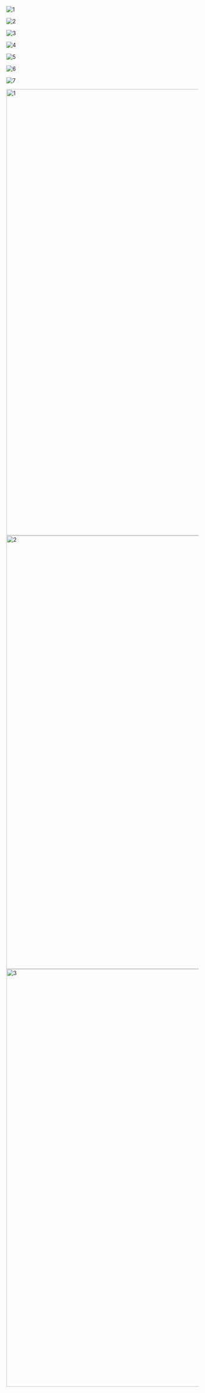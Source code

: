 ![1](https://user-images.githubusercontent.com/65014444/205466741-53b9cca7-c037-410e-915b-8f3c16d6e263.png)

![2](https://user-images.githubusercontent.com/65014444/205466753-26614392-246a-425b-80f4-3aa383782aca.png)

![3](https://user-images.githubusercontent.com/65014444/205466761-fee6acf8-6ac0-45e9-a52b-577bc58bc0f9.png)

![4](https://user-images.githubusercontent.com/65014444/205466764-2547cf5c-b52c-47dc-bea6-da76104d75f5.png)

![5](https://user-images.githubusercontent.com/65014444/205466767-45d773d0-6b1b-4c61-afbe-626ce7755157.png)

![6](https://user-images.githubusercontent.com/65014444/205466769-b60db948-bf86-49b1-b321-292174da7755.png)

![7](https://user-images.githubusercontent.com/65014444/205466770-1484f03e-a098-4862-903b-1518c7f2d348.png)

<img width="1167" alt="1" src="https://user-images.githubusercontent.com/65014444/206906130-a1ef3c79-5334-4f24-8639-1e5ae56b9f48.png">

<img width="1133" alt="2" src="https://user-images.githubusercontent.com/65014444/206906134-cd161725-387f-4b8d-8e3d-40e6187de1e2.png">

<img width="1092" alt="3" src="https://user-images.githubusercontent.com/65014444/206906137-4c870d8e-1c44-4911-aaf9-9d192ae24528.png">

